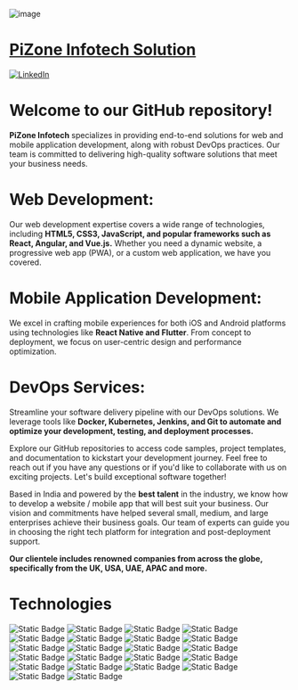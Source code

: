 ![image](https://github.com/PiZone-Infotech/PiZone-Infotech/assets/39644211/a28ed155-5163-4940-8268-e463cc4fc9e4)

# [PiZone Infotech Solution](https://pizoneinfotech.com/ "PiZone Infotech Solution")

[![LinkedIn](https://img.shields.io/badge/LinkedIn-Connect-blue)](https://www.linkedin.com/company/pizone-infotech-solution-pvt-ltd/mycompany/)

# Welcome to our GitHub repository!
 **PiZone Infotech** specializes in providing end-to-end solutions for web and mobile application development, along with robust DevOps practices. Our team is committed to delivering high-quality software solutions that meet your business needs.

# Web Development:
Our web development expertise covers a wide range of technologies, including  **HTML5, CSS3, JavaScript, and popular frameworks such as React, Angular, and Vue.js.** Whether you need a dynamic website, a progressive web app (PWA), or a custom web application, we have you covered.

# Mobile Application Development:
We excel in crafting mobile experiences for both iOS and Android platforms using technologies like  **React Native and Flutter**. From concept to deployment, we focus on user-centric design and performance optimization.

# DevOps Services:
Streamline your software delivery pipeline with our DevOps solutions. We leverage tools like  **Docker, Kubernetes, Jenkins, and Git to automate and optimize your development, testing, and deployment processes.**

Explore our GitHub repositories to access code samples, project templates, and documentation to kickstart your development journey. Feel free to reach out if you have any questions or if you'd like to collaborate with us on exciting projects. Let's build exceptional software together!

Based in India and powered by the **best talent** in the industry, we know how to develop a website / mobile app that will best suit your business. Our vision and commitments have helped several small, medium, and large enterprises achieve their business goals. Our team of experts can guide you in choosing the right tech platform for integration and post-deployment support.

**Our clientele includes renowned companies from across the globe, specifically from the UK, USA, UAE, APAC and more.**

# Technologies

<img alt="Static Badge" src="https://img.shields.io/badge/.NET-512BD4?logo=.net&logoColor=white">
<img alt="Static Badge" src="https://img.shields.io/badge/.NET%20Core-5C2D91?logo=.net&logoColor=white">
<img alt="Static Badge" src="https://img.shields.io/badge/Angular-DD0031?logo=angular&logoColor=white">
<img alt="Static Badge" src="https://img.shields.io/badge/Flutter-02569B?logo=flutter&logoColor=white">
<img alt="Static Badge" src="https://img.shields.io/badge/React_Native-DD0031?logo=react&logoColor=white">
<img alt="Static Badge" src="https://img.shields.io/badge/DevOps-DD0031?logo=azure-devops&logoColor=white">
<img alt="Static Badge" src="https://img.shields.io/badge/Mongo%20DB-%2347A248?logo=mongodb&logoColor=white">
<img alt="Static Badge" src="https://img.shields.io/badge/Next.js-000000?logo=next.js&logoColor=white">
<img alt="Static Badge" src="https://img.shields.io/badge/NestJS-DD0031?logo=nestjs&logoColor=white">
<img alt="Static Badge" src="https://img.shields.io/badge/Docker-DD0031?logo=docker&logoColor=white">
<img alt="Static Badge" src="https://img.shields.io/badge/Python-3776AB?logo=python&logoColor=white">
<img alt="Static Badge" src="https://img.shields.io/badge/AI-DD0031?logo=ai&logoColor=white">
<img alt="Static Badge" src="https://img.shields.io/badge/Git-%23F05032?logo=git&logoColor=white">
<img alt="Static Badge" src="https://img.shields.io/badge/Azure%20Dev%20Ops-%230078D7?logo=azuredevops&logoColor=white">
<img alt="Static Badge" src="https://img.shields.io/badge/AWS%20DevOps-DD0031?logo=amazon-aws&logoColor=white">
<img alt="Static Badge" src="https://img.shields.io/badge/Sql%20Server-%23CC2927?logo=microsoftsqlserver&logoColor=white">
<img alt="Static Badge" src="https://img.shields.io/badge/JavaScript-%23F7DF1E?logo=javascript&logoColor=black">
<img alt="Static Badge" src="https://img.shields.io/badge/CSS-%231572B6?logo=css3&logoColor=white">
<img alt="Static Badge" src="https://img.shields.io/badge/Typescript-%233178C6?logo=typescript&logoColor=white">
<img alt="Static Badge" src="https://img.shields.io/badge/Node%20JS-%23339933?logo=nodedotjs&logoColor=white">
<img alt="Static Badge" src="https://img.shields.io/badge/React%20JS-%2361DAFB?logo=react&logoColor=white">
<img alt="Static Badge" src="https://img.shields.io/badge/AngularJS-DD0031?logo=angularjs&logoColor=white">

